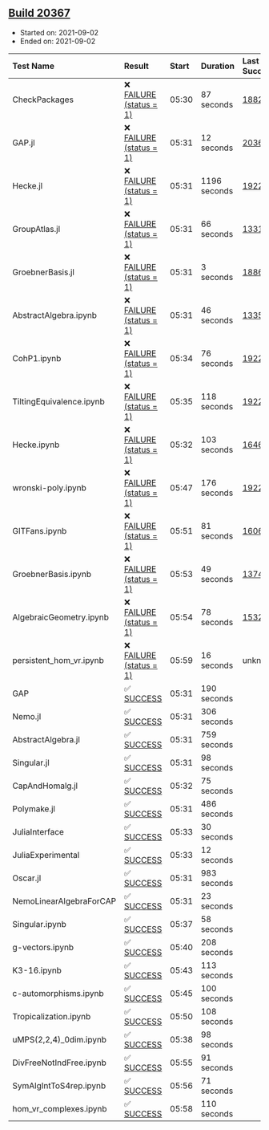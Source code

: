 ## [Build 20367](https://oscarci.mathematik.uni-kl.de/job/oscar/20367/)

* Started on: 2021-09-02
* Ended on: 2021-09-02

| Test Name    | Result | Start | Duration | Last Success | First Failure |
|:-------------|:-------|:------|:---------|:-------------|:--------------|
| CheckPackages | ❌ [FAILURE (status = 1)](https://oscarci.mathematik.uni-kl.de/job/oscar/20367/artifact/logs/build-20367/CheckPackages.log) | 05:30 | 87 seconds | [18822](https://oscarci.mathematik.uni-kl.de/job/oscar/18822/) | [18823](https://oscarci.mathematik.uni-kl.de/job/oscar/18823/) |
| GAP.jl | ❌ [FAILURE (status = 1)](https://oscarci.mathematik.uni-kl.de/job/oscar/20367/artifact/logs/build-20367/GAP.jl.log) | 05:31 | 12 seconds | [20366](https://oscarci.mathematik.uni-kl.de/job/oscar/20366/) | [20367](https://oscarci.mathematik.uni-kl.de/job/oscar/20367/) |
| Hecke.jl | ❌ [FAILURE (status = 1)](https://oscarci.mathematik.uni-kl.de/job/oscar/20367/artifact/logs/build-20367/Hecke.jl.log) | 05:31 | 1196 seconds | [19222](https://oscarci.mathematik.uni-kl.de/job/oscar/19222/) | [20152](https://oscarci.mathematik.uni-kl.de/job/oscar/20152/) |
| GroupAtlas.jl | ❌ [FAILURE (status = 1)](https://oscarci.mathematik.uni-kl.de/job/oscar/20367/artifact/logs/build-20367/GroupAtlas.jl.log) | 05:31 | 66 seconds | [13311](https://oscarci.mathematik.uni-kl.de/job/oscar/13311/) | [13312](https://oscarci.mathematik.uni-kl.de/job/oscar/13312/) |
| GroebnerBasis.jl | ❌ [FAILURE (status = 1)](https://oscarci.mathematik.uni-kl.de/job/oscar/20367/artifact/logs/build-20367/GroebnerBasis.jl.log) | 05:31 | 3 seconds | [18864](https://oscarci.mathematik.uni-kl.de/job/oscar/18864/) | [18865](https://oscarci.mathematik.uni-kl.de/job/oscar/18865/) |
| AbstractAlgebra.ipynb | ❌ [FAILURE (status = 1)](https://oscarci.mathematik.uni-kl.de/job/oscar/20367/artifact/logs/build-20367/AbstractAlgebra.ipynb.log) | 05:31 | 46 seconds | [13355](https://oscarci.mathematik.uni-kl.de/job/oscar/13355/) | [13356](https://oscarci.mathematik.uni-kl.de/job/oscar/13356/) |
| CohP1.ipynb | ❌ [FAILURE (status = 1)](https://oscarci.mathematik.uni-kl.de/job/oscar/20367/artifact/logs/build-20367/CohP1.ipynb.log) | 05:34 | 76 seconds | [19222](https://oscarci.mathematik.uni-kl.de/job/oscar/19222/) | [20152](https://oscarci.mathematik.uni-kl.de/job/oscar/20152/) |
| TiltingEquivalence.ipynb | ❌ [FAILURE (status = 1)](https://oscarci.mathematik.uni-kl.de/job/oscar/20367/artifact/logs/build-20367/TiltingEquivalence.ipynb.log) | 05:35 | 118 seconds | [19222](https://oscarci.mathematik.uni-kl.de/job/oscar/19222/) | [20152](https://oscarci.mathematik.uni-kl.de/job/oscar/20152/) |
| Hecke.ipynb | ❌ [FAILURE (status = 1)](https://oscarci.mathematik.uni-kl.de/job/oscar/20367/artifact/logs/build-20367/Hecke.ipynb.log) | 05:32 | 103 seconds | [16463](https://oscarci.mathematik.uni-kl.de/job/oscar/16463/) | [16464](https://oscarci.mathematik.uni-kl.de/job/oscar/16464/) |
| wronski-poly.ipynb | ❌ [FAILURE (status = 1)](https://oscarci.mathematik.uni-kl.de/job/oscar/20367/artifact/logs/build-20367/wronski-poly.ipynb.log) | 05:47 | 176 seconds | [19222](https://oscarci.mathematik.uni-kl.de/job/oscar/19222/) | [20152](https://oscarci.mathematik.uni-kl.de/job/oscar/20152/) |
| GITFans.ipynb | ❌ [FAILURE (status = 1)](https://oscarci.mathematik.uni-kl.de/job/oscar/20367/artifact/logs/build-20367/GITFans.ipynb.log) | 05:51 | 81 seconds | [16068](https://oscarci.mathematik.uni-kl.de/job/oscar/16068/) | [16069](https://oscarci.mathematik.uni-kl.de/job/oscar/16069/) |
| GroebnerBasis.ipynb | ❌ [FAILURE (status = 1)](https://oscarci.mathematik.uni-kl.de/job/oscar/20367/artifact/logs/build-20367/GroebnerBasis.ipynb.log) | 05:53 | 49 seconds | [13748](https://oscarci.mathematik.uni-kl.de/job/oscar/13748/) | [13749](https://oscarci.mathematik.uni-kl.de/job/oscar/13749/) |
| AlgebraicGeometry.ipynb | ❌ [FAILURE (status = 1)](https://oscarci.mathematik.uni-kl.de/job/oscar/20367/artifact/logs/build-20367/AlgebraicGeometry.ipynb.log) | 05:54 | 78 seconds | [15322](https://oscarci.mathematik.uni-kl.de/job/oscar/15322/) | [15323](https://oscarci.mathematik.uni-kl.de/job/oscar/15323/) |
| persistent_hom_vr.ipynb | ❌ [FAILURE (status = 1)](https://oscarci.mathematik.uni-kl.de/job/oscar/20367/artifact/logs/build-20367/persistent_hom_vr.ipynb.log) | 05:59 | 16 seconds | unknown | unknown |
| GAP | ✅ [SUCCESS](https://oscarci.mathematik.uni-kl.de/job/oscar/20367/artifact/logs/build-20367/GAP.log) | 05:31 | 190 seconds |  |  |
| Nemo.jl | ✅ [SUCCESS](https://oscarci.mathematik.uni-kl.de/job/oscar/20367/artifact/logs/build-20367/Nemo.jl.log) | 05:31 | 306 seconds |  |  |
| AbstractAlgebra.jl | ✅ [SUCCESS](https://oscarci.mathematik.uni-kl.de/job/oscar/20367/artifact/logs/build-20367/AbstractAlgebra.jl.log) | 05:31 | 759 seconds |  |  |
| Singular.jl | ✅ [SUCCESS](https://oscarci.mathematik.uni-kl.de/job/oscar/20367/artifact/logs/build-20367/Singular.jl.log) | 05:31 | 98 seconds |  |  |
| CapAndHomalg.jl | ✅ [SUCCESS](https://oscarci.mathematik.uni-kl.de/job/oscar/20367/artifact/logs/build-20367/CapAndHomalg.jl.log) | 05:32 | 75 seconds |  |  |
| Polymake.jl | ✅ [SUCCESS](https://oscarci.mathematik.uni-kl.de/job/oscar/20367/artifact/logs/build-20367/Polymake.jl.log) | 05:31 | 486 seconds |  |  |
| JuliaInterface | ✅ [SUCCESS](https://oscarci.mathematik.uni-kl.de/job/oscar/20367/artifact/logs/build-20367/JuliaInterface.log) | 05:33 | 30 seconds |  |  |
| JuliaExperimental | ✅ [SUCCESS](https://oscarci.mathematik.uni-kl.de/job/oscar/20367/artifact/logs/build-20367/JuliaExperimental.log) | 05:33 | 12 seconds |  |  |
| Oscar.jl | ✅ [SUCCESS](https://oscarci.mathematik.uni-kl.de/job/oscar/20367/artifact/logs/build-20367/Oscar.jl.log) | 05:31 | 983 seconds |  |  |
| NemoLinearAlgebraForCAP | ✅ [SUCCESS](https://oscarci.mathematik.uni-kl.de/job/oscar/20367/artifact/logs/build-20367/NemoLinearAlgebraForCAP.log) | 05:31 | 23 seconds |  |  |
| Singular.ipynb | ✅ [SUCCESS](https://oscarci.mathematik.uni-kl.de/job/oscar/20367/artifact/logs/build-20367/Singular.ipynb.log) | 05:37 | 58 seconds |  |  |
| g-vectors.ipynb | ✅ [SUCCESS](https://oscarci.mathematik.uni-kl.de/job/oscar/20367/artifact/logs/build-20367/g-vectors.ipynb.log) | 05:40 | 208 seconds |  |  |
| K3-16.ipynb | ✅ [SUCCESS](https://oscarci.mathematik.uni-kl.de/job/oscar/20367/artifact/logs/build-20367/K3-16.ipynb.log) | 05:43 | 113 seconds |  |  |
| c-automorphisms.ipynb | ✅ [SUCCESS](https://oscarci.mathematik.uni-kl.de/job/oscar/20367/artifact/logs/build-20367/c-automorphisms.ipynb.log) | 05:45 | 100 seconds |  |  |
| Tropicalization.ipynb | ✅ [SUCCESS](https://oscarci.mathematik.uni-kl.de/job/oscar/20367/artifact/logs/build-20367/Tropicalization.ipynb.log) | 05:50 | 108 seconds |  |  |
| uMPS(2,2,4)_0dim.ipynb | ✅ [SUCCESS](https://oscarci.mathematik.uni-kl.de/job/oscar/20367/artifact/logs/build-20367/uMPS-2-2-4-_0dim.ipynb.log) | 05:38 | 98 seconds |  |  |
| DivFreeNotIndFree.ipynb | ✅ [SUCCESS](https://oscarci.mathematik.uni-kl.de/job/oscar/20367/artifact/logs/build-20367/DivFreeNotIndFree.ipynb.log) | 05:55 | 91 seconds |  |  |
| SymAlgIntToS4rep.ipynb | ✅ [SUCCESS](https://oscarci.mathematik.uni-kl.de/job/oscar/20367/artifact/logs/build-20367/SymAlgIntToS4rep.ipynb.log) | 05:56 | 71 seconds |  |  |
| hom_vr_complexes.ipynb | ✅ [SUCCESS](https://oscarci.mathematik.uni-kl.de/job/oscar/20367/artifact/logs/build-20367/hom_vr_complexes.ipynb.log) | 05:58 | 110 seconds |  |  |
